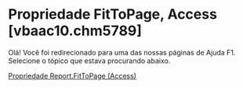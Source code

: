 
# Propriedade FitToPage, Access [vbaac10.chm5789]

Olá! Você foi redirecionado para uma das nossas páginas de Ajuda F1. Selecione o tópico que estava procurando abaixo.

[Propriedade Report.FitToPage (Access)](http://msdn.microsoft.com/library/e2210e28-273b-8eb5-0229-5f6513cf5ae2%28Office.15%29.aspx)
